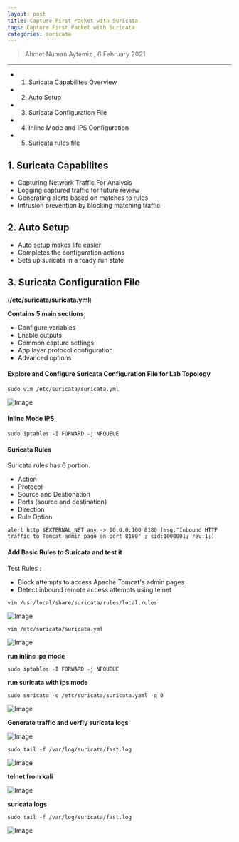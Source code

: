 ```yaml
---
layout: post
title: Capture First Packet with Suricata
tags: Capture First Packet with Suricata
categories: suricata
---
```


> Ahmet Numan Aytemiz , 6 February 2021

---

- 1. Suricata Capabilites Overview
- 2. Auto Setup
- 3. Suricata Configuration File
- 4. Inline Mode and IPS Configuration
- 5. Suricata rules file

## 1. Suricata Capabilites

- Capturing Network Traffic For Analysis
- Logging captured traffic for future review
- Generating alerts based on matches to rules
- Intrusion prevention by blocking matching traffic

## 2. Auto Setup

- Auto setup makes life easier
- Completes the configuration actions
- Sets up suricata in a ready run state

## 3. Suricata Configuration File 

(**/etc/suricata/suricata.yml**)

**Contains 5 main sections**;
  - Configure variables
  - Enable outputs
  - Common capture settings
  - App layer protocol configuration
  - Advanced options

#### Explore and Configure Suricata Configuration File for Lab Topology

```
sudo vim /etc/suricata/suricata.yml
```

![Image](/img/homenet.PNG)

#### Inline Mode IPS

```
sudo iptables -I FORWARD -j NFQUEUE
```

#### Suricata Rules 

Suricata rules has 6 portion.

 - Action
 - Protocol
 - Source and Destionation 
 - Ports (source and destination)
 - Direction 
 - Rule Option

 ```
 alert http $EXTERNAL_NET any -> 10.0.0.100 8180 (msg:"Inbound HTTP traffic to Tomcat admin page on port 8180" ; sid:1000001; rev:1;)
 ```

#### Add Basic Rules to Suricata and test it

Test Rules :
 - Block attempts to access Apache Tomcat's admin pages
 - Detect inbound remote access attempts using telnet

`vim /usr/local/share/suricata/rules/local.rules`

![Image](/img/rules.PNG)

`vim /etc/suricata/suricata.yml`

![Image](/img/chn.PNG)

**run inline ips mode**

`sudo iptables -I FORWARD -j NFQUEUE`

**run suricata with ips mode**

`sudo suricata -c /etc/suricata/suricata.yaml -q 0`

![Image](/img/iips.PNG)

**Generate traffic and verfiy suricata logs**

![Image](/img/kali.PNG)

`sudo tail -f /var/log/suricata/fast.log`

![Image](/img/logs.PNG)

**telnet from kali**

![Image](/img/telnet.PNG)

**suricata logs**

`sudo tail -f /var/log/suricata/fast.log`

![Image](/img/telnetlogs.PNG)

